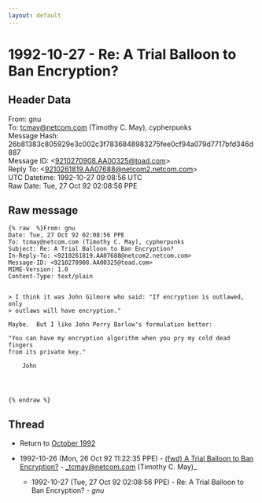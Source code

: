 ```yaml
---
layout: default
---
```


# 1992-10-27 - Re: A Trial Balloon to Ban Encryption?

## Header Data

From: gnu<br>
To: tcmay@netcom.com (Timothy C. May), cypherpunks<br>
Message Hash: 26b81383c805929e3c002c3f7836848983275fee0cf94a079d7717bfd346d887<br>
Message ID: \<9210270908.AA00325@toad.com\><br>
Reply To: \<9210261819.AA07688@netcom2.netcom.com\><br>
UTC Datetime: 1992-10-27 09:08:56 UTC<br>
Raw Date: Tue, 27 Oct 92 02:08:56 PPE<br>

## Raw message

```
{% raw  %}From: gnu
Date: Tue, 27 Oct 92 02:08:56 PPE
To: tcmay@netcom.com (Timothy C. May), cypherpunks
Subject: Re: A Trial Balloon to Ban Encryption?
In-Reply-To: <9210261819.AA07688@netcom2.netcom.com>
Message-ID: <9210270908.AA00325@toad.com>
MIME-Version: 1.0
Content-Type: text/plain


> I think it was John Gilmore who said: "If encryption is outlawed, only
> outlaws will have encryption."

Maybe.  But I like John Perry Barlow's formulation better:

"You can have my encryption algorithm when you pry my cold dead fingers
from its private key."

	John




{% endraw %}
```

## Thread

+ Return to [October 1992](/years/1992/10)

+ 1992-10-26 (Mon, 26 Oct 92 11:22:35 PPE) - [(fwd) A Trial Balloon to Ban Encryption?](/years/1992/10/38fbbe375ba50d24f74e7a2036b91a85401f68ccf280d843e3d6930e6634d353) - _tcmay@netcom.com (Timothy C. May)_
  + 1992-10-27 (Tue, 27 Oct 92 02:08:56 PPE) - Re: A Trial Balloon to Ban Encryption? - _gnu_

